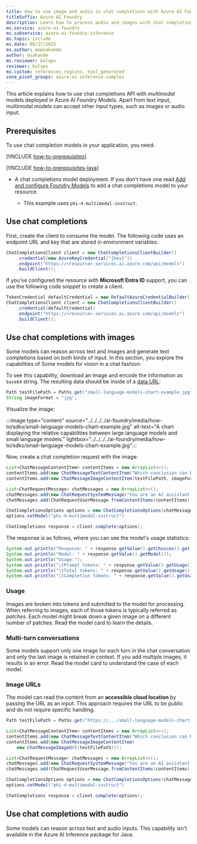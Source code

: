 ```yaml
---
title: How to use image and audio in chat completions with Azure AI Foundry Models
titleSuffix: Azure AI Foundry
description: Learn how to process audio and images with chat completions models with Azure AI Foundry Models
ms.service: azure-ai-foundry
ms.subservice: azure-ai-foundry-inference
ms.topic: include
ms.date: 08/27/2025
ms.author: mopeakande
author: msakande
ms.reviewer: balapv
reviewer: balapv
ms.custom: references_regions, tool_generated
zone_pivot_groups: azure-ai-inference-samples
---
```


This article explains how to use chat completions API with _multimodal_ models deployed in Azure AI Foundry Models. Apart from text input, multimodal models can accept other input types, such as images or audio input.

## Prerequisites

To use chat completion models in your application, you need:

[!INCLUDE [how-to-prerequisites](../how-to-prerequisites.md)]

[!INCLUDE [how-to-prerequisites-java](../how-to-prerequisites-java.md)]

* A chat completions model deployment. If you don't have one read [Add and configure Foundry Models](../../how-to/create-model-deployments.md) to add a chat completions model to your resource.

    * This example uses `phi-4-multimodal-instruct`.

## Use chat completions

First, create the client to consume the model. The following code uses an endpoint URL and key that are stored in environment variables.

```java
ChatCompletionsClient client = new ChatCompletionsClientBuilder()
    .credential(new AzureKeyCredential("{key}"))
    .endpoint("https://<resource>.services.ai.azure.com/api/models")
    .buildClient();
```

If you've configured the resource with **Microsoft Entra ID** support, you can use the following code snippet to create a client.

```java
TokenCredential defaultCredential = new DefaultAzureCredentialBuilder().build();
ChatCompletionsClient client = new ChatCompletionsClientBuilder()
    .credential(defaultCredential)
    .endpoint("https://<resource>.services.ai.azure.com/api/models")
    .buildClient();
```


## Use chat completions with images

Some models can reason across text and images and generate text completions based on both kinds of input. In this section, you explore the capabilities of Some models for vision in a chat fashion:

To see this capability, download an image and encode the information as `base64` string. The resulting data should be inside of a [data URL](https://developer.mozilla.org/en-US/docs/Web/HTTP/Basics_of_HTTP/Data_URLs):

```java
Path testFilePath = Paths.get("small-language-models-chart-example.jpg");
String imageFormat = "jpg";
```

Visualize the image:

:::image type="content" source="../../../../ai-foundry/media/how-to/sdks/small-language-models-chart-example.jpg" alt-text="A chart displaying the relative capabilities between large language models and small language models." lightbox="../../../../ai-foundry/media/how-to/sdks/small-language-models-chart-example.jpg":::

Now, create a chat completion request with the image:

```java
List<ChatMessageContentItem> contentItems = new ArrayList<>();
contentItems.add(new ChatMessageTextContentItem("Which conclusion can be extracted from the following chart?"));
contentItems.add(new ChatMessageImageContentItem(testFilePath, imageFormat));

List<ChatRequestMessage> chatMessages = new ArrayList<>();
chatMessages.add(new ChatRequestSystemMessage("You are an AI assistant that helps people find information."));
chatMessages.add(ChatRequestUserMessage.fromContentItems(contentItems));

ChatCompletionsOptions options = new ChatCompletionsOptions(chatMessages);
options.setModel("phi-4-multimodal-instruct")

ChatCompletions response = client.complete(options);
```

The response is as follows, where you can see the model's usage statistics:

```java
System.out.println("Response: " + response.getValue().getChoices().get(0).getMessage().getContent());
System.out.println("Model: " + response.getValue().getModel());
System.out.println("Usage:");
System.out.println("\tPrompt tokens: " + response.getValue().getUsage().getPromptTokens());
System.out.println("\tTotal tokens: " + response.getValue().getUsage().getTotalTokens());
System.out.println("\tCompletion tokens: " + response.getValue().getUsage().getCompletionTokens());
```

### Usage

Images are broken into tokens and submitted to the model for processing. When referring to images, each of those tokens is typically referred as *patches*. Each model might break down a given image on a different number of patches. Read the model card to learn the details.

### Multi-turn conversations

Some models support only one image for each turn in the chat conversation and only the last image is retained in context. If you add multiple images, it results in an error. Read the model card to understand the case of each model.

### Image URLs

The model can read the content from an **accessible cloud location** by passing the URL as an input. This approach requires the URL to be public and do not require specific handling.

```java
Path testFilePath = Paths.get("https://.../small-language-models-chart-example.jpg");

List<ChatMessageContentItem> contentItems = new ArrayList<>();
contentItems.add(new ChatMessageTextContentItem("Which conclusion can be extracted from the following chart?"));
contentItems.add(new ChatMessageImageContentItem(
    new ChatMessageImageUrl(testFilePath)));

List<ChatRequestMessage> chatMessages = new ArrayList<>();
chatMessages.add(new ChatRequestSystemMessage("You are an AI assistant that helps people find information."));
chatMessages.add(ChatRequestUserMessage.fromContentItems(contentItems));

ChatCompletionsOptions options = new ChatCompletionsOptions(chatMessages);
options.setModel("phi-4-multimodal-instruct")

ChatCompletions response = client.complete(options);
```

## Use chat completions with audio

Some models can reason across text and audio inputs. This capability isn't available in the Azure AI Inference package for Java.
